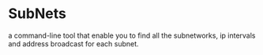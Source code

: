 # SubNets

a command-line tool that enable you to find all the subnetworks, ip intervals and address broadcast for each subnet.

